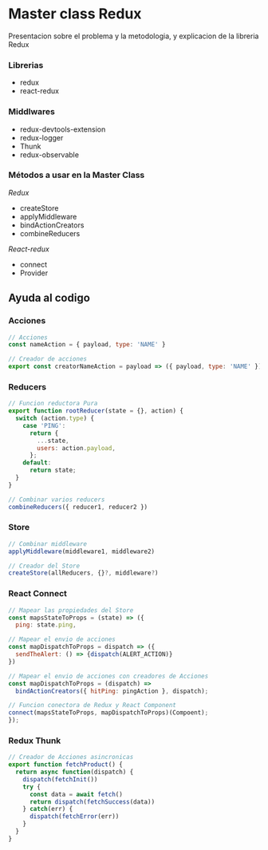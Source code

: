 # Master class Redux
Presentacion sobre el problema y la metodologia, y explicacion de la libreria Redux

### Librerias
- redux
- react-redux
### Middlwares 
- redux-devtools-extension
- redux-logger
- Thunk
- redux-observable

### Métodos a usar en la Master Class
*Redux*
- createStore
- applyMiddleware
- bindActionCreators
- combineReducers

*React-redux*
- connect
- Provider

## Ayuda al codigo
### Acciones
```javascript
// Acciones
const nameAction = { payload, type: 'NAME' }

// Creador de acciones
export const creatorNameAction = payload => ({ payload, type: 'NAME' })
````
### Reducers
```javascript
// Funcion reductora Pura 
export function rootReducer(state = {}, action) {
  switch (action.type) {
    case 'PING':
      return {
        ...state,
        users: action.payload,
      };
    default:
      return state;
  }
}

// Combinar varios reducers
combineReducers({ reducer1, reducer2 })
```
### Store
```javascript
// Combinar middleware
applyMiddleware(middleware1, middleware2)

// Creador del Store
createStore(allReducers, {}?, middleware?)
```
### React Connect
```javascript
// Mapear las propiedades del Store
const mapsStateToProps = (state) => ({
  ping: state.ping,

// Mapear el envio de acciones
const mapDispatchToProps = dispatch => ({
  sendTheAlert: () => {dispatch(ALERT_ACTION)}
})

// Mapear el envio de acciones con creadores de Acciones
const mapDispatchToProps = (dispatch) =>
  bindActionCreators({ hitPing: pingAction }, dispatch);

// Funcion conectora de Redux y React Component
connect(mapsStateToProps, mapDispatchToProps)(Compoent);
});
```
### Redux Thunk
```javascript
// Creador de Acciones asincronicas
export function fetchProduct() {
  return async function(dispatch) {
    dispatch(fetchInit())
    try {
      const data = await fetch()
      return dispatch(fetchSuccess(data))
    } catch(err) {
      dispatch(fetchError(err))
    }
  }
}
```